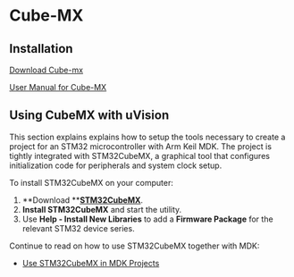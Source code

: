 # Cube-MX

## Installation

[Download Cube-mx](https://www.st.com/en/development-tools/stm32cubemx.html#overview\&secondary=st-get-software)

[User Manual for Cube-MX](https://www.st.com/resource/en/user_manual/dm00104712-stm32cubemx-for-stm32-configuration-and-initialization-c-code-generation-stmicroelectronics.pdf)





## Using CubeMX with uVision

This section explains explains how to setup the tools necessary to create a project for an STM32 microcontroller with Arm Keil MDK. The project is tightly integrated with STM32CubeMX, a graphical tool that configures initialization code for peripherals and system clock setup.

To install STM32CubeMX on your computer:

1. **Download **[**STM32CubeMX**](https://www.st.com/en/development-tools/stm32cubemx.html).
2. **Install STM32CubeMX** and start the utility.
3. Use **Help - Install New Libraries** to add a **Firmware Package** for the relevant STM32 device series.

Continue to read on how to use STM32CubeMX together with MDK:

* [Use STM32CubeMX in MDK Projects](https://www.keil.com/pack/doc/STM32Cube/html/cubemx_using.html)
